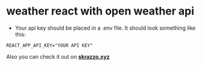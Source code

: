 # weather react with open weather api
* Your api key should be placed in a .env file. It should look something like this:
```
REACT_APP_API_KEY="YOUR API KEY"
```

Also you can check it out on **[skrazzo.xyz](https://skrazzo.xyz/home/weather/)**
